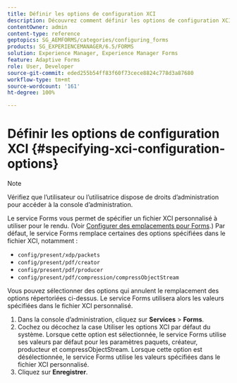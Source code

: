 ```yaml
---
title: Définir les options de configuration XCI
description: Découvrez comment définir les options de configuration XCI. Vous pouvez spécifier des valeurs de fichier XCI personnalisées pour le formulaire adaptatif, de sorte qu’il puisse être utilisé lors du rendu du formulaire.
contentOwner: admin
content-type: reference
geptopics: SG_AEMFORMS/categories/configuring_forms
products: SG_EXPERIENCEMANAGER/6.5/FORMS
solution: Experience Manager, Experience Manager Forms
feature: Adaptive Forms
role: User, Developer
source-git-commit: eded255b54ff83f60f73cece8824c778d3a87680
workflow-type: tm+mt
source-wordcount: '161'
ht-degree: 100%

---
```


# Définir les options de configuration XCI {#specifying-xci-configuration-options}

>[!NOTE]
> 
> Vérifiez que l’utilisateur ou l’utilisatrice dispose de droits d’administration pour accéder à la console d’administration.

Le service Forms vous permet de spécifier un fichier XCI personnalisé à utiliser pour le rendu. (Voir [Configurer des emplacements pour Forms](/help/forms/using/admin-help/configuring-locations-forms.md#configuring-locations-for-forms).) Par défaut, le service Forms remplace certaines des options spécifiées dans le fichier XCI, notamment :

* `config/present/xdp/packets`
* `config/present/pdf/creator`
* `config/present/pdf/producer`
* `config/present/pdf/compression/compressObjectStream`

Vous pouvez sélectionner des options qui annulent le remplacement des options répertoriées ci-dessus. Le service Forms utilisera alors les valeurs spécifiées dans le fichier XCI personnalisé.

1. Dans la console d’administration, cliquez sur **Services** > **Forms**.
1. Cochez ou décochez la case Utiliser les options XCI par défaut du système. Lorsque cette option est sélectionnée, le service Forms utilise ses valeurs par défaut pour les paramètres paquets, créateur, producteur et compressObjectStream. Lorsque cette option est désélectionnée, le service Forms utilise les valeurs spécifiées dans le fichier XCI personnalisé.
1. Cliquez sur **Enregistrer**.
